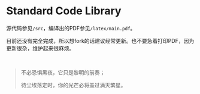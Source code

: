# Standard Code Library

源代码参见`/src`，编译出的PDF参见`/latex/main.pdf`。

目前还没有完全完成，所以想fork的话建议经常更新。也不要急着打印PDF，因为更新很杂，维护起来很麻烦。

<br>

> 不必恐惧黑夜，它只是黎明的前奏； 
>
> 待尘埃落定时，你的光芒必将盖过满天繁星。
